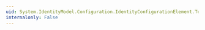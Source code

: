 ```yaml
---
uid: System.IdentityModel.Configuration.IdentityConfigurationElement.TokenReplayDetection
internalonly: False
---
```

